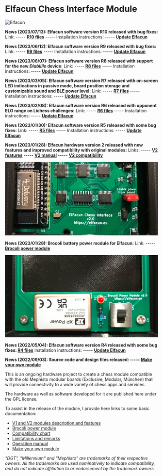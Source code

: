 # Elfacun Chess Interface Module

![Elfacun](./images/pic6.jpg)

__News (2023/07/13): Elfacun software version R10 released with bug fixes:__ Link: ----- __[R10 files](https://github.com/inmbolmie/elfacun/releases/tag/R10)__ ----- Installation instructions: ----- __[Update Elfacun](./MANUAL.md#update-elfacun-software)__

__News (2023/06/12): Elfacun software version R9 released with bug fixes:__ Link: ----- __[R9 files](https://github.com/inmbolmie/elfacun/releases/tag/R9)__ ----- Installation instructions: ----- __[Update Elfacun](./MANUAL.md#update-elfacun-software)__

__News (2023/06/07): Elfacun software version R8 released with support for the new _Diablillo_ device:__ Link: ----- __[R8 files](https://github.com/inmbolmie/elfacun/releases/tag/R8)__ ----- Installation instructions: ----- __[Update Elfacun](./MANUAL.md#update-elfacun-software)__

__News (2023/03/05): Elfacun software version R7 released with on-screen LED indications in passive mode, board position storage and customizable sound and BLE power level:__ Link: ----- __[R7 files](https://github.com/inmbolmie/elfacun/releases/tag/R7)__ ----- Installation instructions: ----- __[Update Elfacun](./MANUAL.md#update-elfacun-software)__

__News (2023/02/08): Elfacun software version R6 released with opponent ELO range on Lichess challenges:__ Link: ----- __[R6 files](https://github.com/inmbolmie/elfacun/releases/tag/R6)__ ----- Installation instructions: ----- __[Update Elfacun](./MANUAL.md#update-elfacun-software)__

__News (2023/01/30): Elfacun software version R5 released with some bug fixes:__ Link: ----- __[R5 files](https://github.com/inmbolmie/elfacun/releases/tag/R5)__ ----- Installation instructions: ----- __[Update Elfacun](./MANUAL.md#update-elfacun-software)__


__News (2023/01/28): Elfacun hardware version 2 released with new features and improved compatibility with original modules:__ Links: ----- __[V2 features](./DESCRIPTION.md#features)__ ----- __[V2 manual](./MANUAL.md#new-v1-and-v2-features)__ ----- __[V2 compatibility](./COMPATIBILITY.md#v2-with-original-mephisto-modules)__


![V2](./images/V2_SM.JPG)

__News (2023/01/28): Brocoli battery power module for Elfacun:__ Link: ----- __[Brocoli power module](./BROCOLI.md)__


![Brocoli](./images/B_SMALL.JPG)

__News (2022/05/04): Elfacun software version R4 released with some bug fixes: [R4 files](https://github.com/inmbolmie/elfacun/releases/tag/R4)__ Installation instructions: ----- __[Update Elfacun](./MANUAL.md#update-elfacun-software)__

__News (2022/09/03): Source code and design files released: ----- [Make your own module](./SOURCE.md)__



This is an ongoing hardware project to create a chess module compatible with the old Mephisto modular boards (Exclusive, Modular, München) that will provide connectivity to a wide variety of chess apps and services.

The hardware as well as software developed for it are published here under the GPL license.

To assist in the release of the module, I provide here links to some basic documentation:

* [V1 and V2 modules description and features](./DESCRIPTION.md)
* [Brocoli power module](./BROCOLI.md)
* [Compatibility chart](./COMPATIBILITY.md)
* [Limitations and remarks](./LIMITATIONS.md)
* [Operation manual](./MANUAL.md)
* [Make your own module](./SOURCE.md)


_"DGT", "Millennium" and "Mephisto" are trademarks of their respective owners.
All the trademarks are used nominatively to indicate compatibility, and do not indicate affiliation to or endorsement by the trademark owners._
